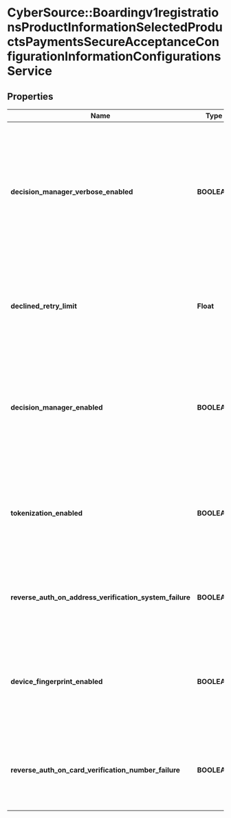 # CyberSource::Boardingv1registrationsProductInformationSelectedProductsPaymentsSecureAcceptanceConfigurationInformationConfigurationsService

## Properties
Name | Type | Description | Notes
------------ | ------------- | ------------- | -------------
**decision_manager_verbose_enabled** | **BOOLEAN** | Toggles whether verbose Decision Manager results should be present in the Secure Acceptance response. As this response passes through the browser, it is recommended to set this to \&quot;false\&quot; outside of debugging. | [optional] 
**declined_retry_limit** | **Float** | Defines the number of retries a payer is presented with on payment declines on Hosted Checkout. Valid values are between 0 and 5. | [optional] 
**decision_manager_enabled** | **BOOLEAN** | Toggles whether Decision Manager is enabled or not for Secure Acceptance transactions. Requires the transacting MID to be enabled and configured for Decicion Manager. | [optional] 
**tokenization_enabled** | **BOOLEAN** | Toggles whether Tokenization is enabled or not for Secure Acceptance transactions. Requires the transacting MID to be enabled and configured for Tokenization. | [optional] 
**reverse_auth_on_address_verification_system_failure** | **BOOLEAN** | Toggles whether or not an approved Authorization that fails AVS should be automatically reversed. | [optional] 
**device_fingerprint_enabled** | **BOOLEAN** | Toggles whether or not fraud Device Fingerprinting is enabled on the Hosted Checkout. This simplifies enablement for Decision Manager. | [optional] 
**reverse_auth_on_card_verification_number_failure** | **BOOLEAN** | Toggles whether or not an approved Authorization that fails CVN check that should be automatically reversed. | [optional] 



